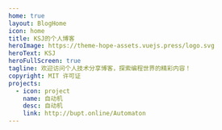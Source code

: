 ```yaml
---
home: true
layout: BlogHome
icon: home
title: KSJ的个人博客
heroImage: https://theme-hope-assets.vuejs.press/logo.svg
heroText: KSJ
heroFullScreen: true
tagline: 欢迎访问个人技术分享博客，探索编程世界的精彩内容！
copyright: MIT 许可证
projects:
  - icon: project
    name: 自动机
    desc: 自动机
    link: http://bupt.online/Automaton
---
```

